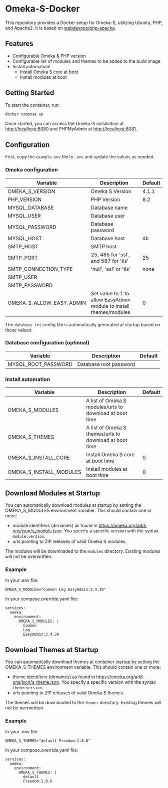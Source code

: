 
# Omeka-S-Docker

This repository provides a Docker setup for Omeka-S, utilizing Ubuntu, PHP, and Apache2. It is based on [webdevops/php-apache](https://github.com/webdevops/Dockerfile).

## Features

- Configurable Omeka & PHP version
- Configurable list of modules and themes to be added to the build image
- Install automation!
  - Install Omeka S core at boot
  - Install modules at boot

## Getting Started

To start the container, run:

```sh
docker compose up
```

Once started, you can access the Omeka-S installation at [http://localhost:8080](http://localhost:8080) and PHPMyAdmin at [http://localhost:8081](http://localhost:8081).

## Configuration

First, copy the `example.env` file to `.env` and update the values as needed.

### Omeka configuration

| Variable                 | Description                                                        | Default |
| ------------------------ | ------------------------------------------------------------------ | ------- |
| OMEKA_S_VERSION          | Omeka S Version                                                    | 4.1.1   |
| PHP_VERSION              | PHP Version                                                        | 8.2     |
| MYSQL_DATABASE           | Database name                                                      |         |
| MYSQL_USER               | Database user                                                      |         |
| MYSQL_PASSWORD           | Database password                                                  |         |
| MYSQL_HOST               | Database host                                                      | db      |
| SMTP_HOST                | SMTP host                                                          |         |
| SMTP_PORT                | 25, 465 for 'ssl', and 587 for 'tls'                               | 25      |
| SMTP_CONNECTION_TYPE     | 'null', 'ssl' or 'tls'                                             | none    |
| SMTP_USER                |                                                                    |         |
| SMTP_PASSWORD            |                                                                    |         |
| OMEKA_S_ALLOW_EASY_ADMIN | Set value to 1 to allow EasyAdmin module to install themes/modules | 0       |

The `database.ini` config file is automatically generated at startup based on these values.

### Database configuration (optional)

| Variable            | Description                                                    | Default |
| ------------------- | -------------------------------------------------------------- | ------- |
| MYSQL_ROOT_PASSWORD | Database root password |         |

### Install automation

| Variable                 | Description                                                        | Default |
| ------------------------ | ------------------------------------------------------------------ | ------- |
| OMEKA_S_MODULES          | A list of Omeka S modules/urls to download at boot time            |         |
| OMEKA_S_THEMES           | A list of Omeka S themes/urls to download at boot time             |         |
| OMEKA_S_INSTALL_CORE     | Install Omeka S core at boot time                                  | 0       |
| OMEKA_S_INSTALL_MODULES  | Install modules at boot time                                       | 0       |

## Download Modules at Startup

You can automatically download modules at startup by setting the OMEKA_S_MODULES environment variable. This should contain one or more:

- module identifiers (dirnames) as found in https://omeka.org/add-ons/json/s_module.json. You specify a specific version with the syntax `module:version`.
- urls pointing to ZIP releases of valid Omeka S modules.

The modules will be downloaded to the `modules` directory. Existing modules will not be overwritten.

### Example

In your .env file:

```
OMEKA_S_MODULES="Common Log EasyAdmin:3.4.38"
```

In your compose.override.yaml file:

```
services:
  omeka:
    environment:
      OMEKA_S_MODULES: |
        Common
        Log
        EasyAdmin:3.4.38

```

## Download Themes at Startup

You can automatically download themes at container startup by setting the OMEKA_S_THEMES environment variable. This should contain one or more:

- theme identifiers (dirnames) as found in https://omeka.org/add-ons/json/s_theme.json. You specify a specific version with the syntax `theme:version`.
- urls pointing to ZIP releases of valid Omeka S themes.

The themes will be downloaded to the `themes` directory. Existing themes will not be overwritten.

### Example

In your .env file:

```
OMEKA_S_THEMES="default Freedom:1.0.6"
```

In your compose.override.yaml file:

```
services:
  omeka:
    environment:
      OMEKA_S_THEMES: |
        default
        Freedom:1.0.6
```

